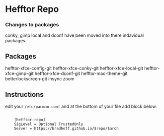 # Hefftor Repo

### Changes to packages

conky, gimp local and dconf have been moved into there indavidual packages.

Packages
------

hefftor-xfce-config-git
hefftor-xfce-conky-git
hefftor-xfce-local-git
hefftor-xfce-gimp-git
hefftor-xfce-dconf-git
hefftor-mac-theme-git
betterlockscreen-git
insync
zoom


Instructions
------

edit your `/etc/pacman.conf` and at the bottom of your file add block below.

```
	
	[hefftor-repo]
	SigLevel = Optional TrustedOnly 
	Server = https://bradheff.github.io/$repo/$arch

```